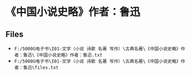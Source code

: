 # 《中国小说史略》作者：鲁迅

## Files

- `F:/5000G电子书\I01-文学（小说 诗歌 名著 写作）\古典名著\《中国小说史略》作者：鲁迅\《中国小说史略》作者：鲁迅.txt`
- `F:/5000G电子书\I01-文学（小说 诗歌 名著 写作）\古典名著\《中国小说史略》作者：鲁迅\files.txt`
